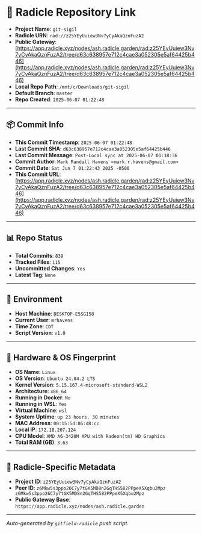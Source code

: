 # 🔗 Radicle Repository Link

- **Project Name**: `git-sigil`
- **Radicle URN**: `rad://z25YEyUuiew3Nv7yCyAkaQznFuzA2`
- **Public Gateway**: [https://app.radicle.xyz/nodes/ash.radicle.garden/rad:z25YEyUuiew3Nv7yCyAkaQznFuzA2/tree/d63c638957e712c4cae3a052305e5af64425b446](https://app.radicle.xyz/nodes/ash.radicle.garden/rad:z25YEyUuiew3Nv7yCyAkaQznFuzA2/tree/d63c638957e712c4cae3a052305e5af64425b446)
- **Local Repo Path**: `/mnt/c/Downloads/git-sigil`
- **Default Branch**: `master`
- **Repo Created**: `2025-06-07 01:22:48`

---

## 📦 Commit Info

- **This Commit Timestamp**: `2025-06-07 01:22:48`
- **Last Commit SHA**: `d63c638957e712c4cae3a052305e5af64425b446`
- **Last Commit Message**: `Post-Local sync at 2025-06-07 01:18:36`
- **Commit Author**: `Mark Randall Havens <mark.r.havens@gmail.com>`
- **Commit Date**: `Sat Jun 7 01:22:43 2025 -0500`
- **This Commit URL**: [https://app.radicle.xyz/nodes/ash.radicle.garden/rad:z25YEyUuiew3Nv7yCyAkaQznFuzA2/tree/d63c638957e712c4cae3a052305e5af64425b446](https://app.radicle.xyz/nodes/ash.radicle.garden/rad:z25YEyUuiew3Nv7yCyAkaQznFuzA2/tree/d63c638957e712c4cae3a052305e5af64425b446)

---

## 📊 Repo Status

- **Total Commits**: `839`
- **Tracked Files**: `115`
- **Uncommitted Changes**: `Yes`
- **Latest Tag**: `None`

---

## 🧭 Environment

- **Host Machine**: `DESKTOP-E5SGI58`
- **Current User**: `mrhavens`
- **Time Zone**: `CDT`
- **Script Version**: `v1.0`

---

## 🧬 Hardware & OS Fingerprint

- **OS Name**: `Linux`
- **OS Version**: `Ubuntu 24.04.2 LTS`
- **Kernel Version**: `5.15.167.4-microsoft-standard-WSL2`
- **Architecture**: `x86_64`
- **Running in Docker**: `No`
- **Running in WSL**: `Yes`
- **Virtual Machine**: `wsl`
- **System Uptime**: `up 23 hours, 30 minutes`
- **MAC Address**: `00:15:5d:86:d8:cc`
- **Local IP**: `172.18.207.124`
- **CPU Model**: `AMD A6-3420M APU with Radeon(tm) HD Graphics`
- **Total RAM (GB)**: `3.63`

---

## 🌱 Radicle-Specific Metadata

- **Project ID**: `z25YEyUuiew3Nv7yCyAkaQznFuzA2`
- **Peer ID**: `z6Mkw5s3ppo26C7y7tGK5MD8n2GqTHS582PPpeX5Xqbu2Mpz
z6Mkw5s3ppo26C7y7tGK5MD8n2GqTHS582PPpeX5Xqbu2Mpz`
- **Public Gateway Base**: `https://app.radicle.xyz/nodes/ash.radicle.garden`

---

_Auto-generated by `gitfield-radicle` push script._
